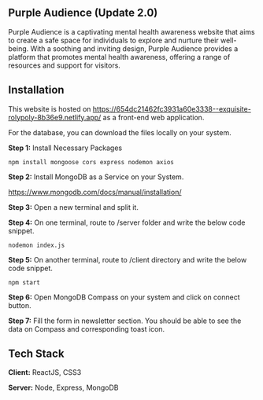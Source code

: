 
## Purple Audience (Update 2.0)

Purple Audience is a captivating mental health awareness website that aims to create a safe space for individuals to explore and nurture their well-being. With a soothing and inviting design, Purple Audience provides a platform that promotes mental health awareness, offering a range of resources and support for visitors.

## Installation

This website is hosted on https://654dc21462fc3931a60e3338--exquisite-rolypoly-8b36e9.netlify.app/ as a front-end web application.

For the database, you can download the files locally on your system.

**Step 1:** Install Necessary Packages
```
npm install mongoose cors express nodemon axios
```
**Step 2:** Install MongoDB as a Service on your System.

https://www.mongodb.com/docs/manual/installation/

**Step 3:** Open a new terminal and split it.

**Step 4:** On one terminal, route to /server folder and write the below code snippet.
```
nodemon index.js
```

**Step 5:** On another terminal, route to /client directory and write the below code snippet.
```
npm start
```

**Step 6:** Open MongoDB Compass on your system and click on connect button.

**Step 7:** Fill the form in newsletter section. You should be able to see the data on Compass and corresponding toast icon.


## Tech Stack

**Client:** ReactJS, CSS3

**Server:** Node, Express, MongoDB


